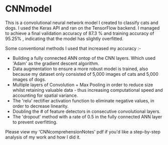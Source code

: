 # CNNmodel
This is a convolutional neural network model I created to classify cats and dogs. I used the Keras API and ran on the TensorFlow backend. I managed to achieve a final validation accuracy of 87.3 % and training accuracy of 95.25% , indicating that the model has slightly overfitted.


Some conventional methods I used that increased my accuracy :-
- Building a fully connected ANN ontop of the CNN layers. Which used 'Adam' as the gradient descent algorithm.
- Data augmentation to ensure a more robust model is trained, also because my dataset only consisted of 5,000 images of cats and 5,000 images of dogs.
- Multiple layers of Convolution + Max Pooling in order to reduce size whilst retaining valuable data - thus increasing computational speed and accounting for spatial variance.
- The 'relu' rectifier activation function to eliminate negative values, in order to decrease linearity.
- Doubling the # of feature detectors in consecutive convolutional layers.
- The 'dropout' method with a rate of 0.5 in the fully connected ANN layer to prevent overfitting.

Please view my 'CNNcomprehensionNotes' pdf if you'd like a step-by-step analysis of my work and how I did it.

